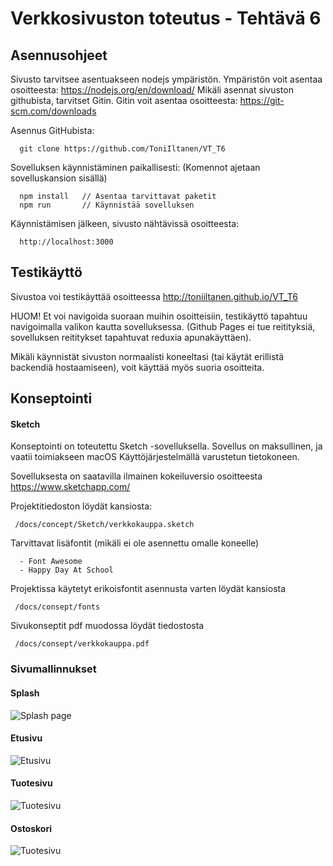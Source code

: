 # Verkkosivuston toteutus - Tehtävä 6

## Asennusohjeet
  Sivusto tarvitsee asentuakseen nodejs ympäristön. Ympäristön voit asentaa osoitteesta: https://nodejs.org/en/download/
  Mikäli asennat sivuston githubista, tarvitset Gitin. Gitin voit asentaa osoitteesta: https://git-scm.com/downloads
  
  Asennus GitHubista: 

  ```
    git clone https://github.com/ToniIltanen/VT_T6
  ```

  Sovelluksen käynnistäminen paikallisesti:
  (Komennot ajetaan sovelluskansion sisällä)

  ```
    npm install   // Asentaa tarvittavat paketit
    npm run       // Käynnistää sovelluksen
  ```

  Käynnistämisen jälkeen, sivusto nähtävissä osoitteesta: 
  ```
    http://localhost:3000
  ```

## Testikäyttö
  Sivustoa voi testikäyttää osoitteessa http://toniiltanen.github.io/VT_T6

  HUOM! Et voi navigoida suoraan muihin osoitteisiin, testikäyttö tapahtuu navigoimalla valikon kautta sovelluksessa.
  (Github Pages ei tue reitityksiä, sovelluksen reititykset tapahtuvat reduxia apunakäyttäen).

  Mikäli käynnistät sivuston normaalisti koneeltasi (tai käytät erillistä backendiä hostaamiseen), voit käyttää myös suoria osoitteita.

## Konseptointi

   ####  Sketch
   Konseptointi on toteutettu Sketch -sovelluksella. 
   Sovellus on maksullinen, ja vaatii toimiakseen macOS Käyttöjärjestelmällä varustetun tietokoneen. 

   Sovelluksesta on saatavilla ilmainen kokeiluversio osoitteesta https://www.sketchapp.com/

   Projektitiedoston löydät kansiosta:
   ```
    /docs/concept/Sketch/verkkokauppa.sketch
   ```
   Tarvittavat lisäfontit (mikäli ei ole asennettu omalle koneelle)

      - Font Awesome
      - Happy Day At School

   Projektissa käytetyt erikoisfontit asennusta varten löydät kansiosta 
   ```
    /docs/consept/fonts
   ````

   Sivukonseptit pdf muodossa löydät tiedostosta
   ```
    /docs/consept/verkkokauppa.pdf
   ```

   ### Sivumallinnukset

   #### Splash
   ![Splash page](docs/consept/Splash_page.png)

   #### Etusivu
   ![Etusivu](docs/consept/Main_page.png)

   #### Tuotesivu
   ![Tuotesivu](docs/consept/Product_page.png)

   #### Ostoskori
   ![Tuotesivu](docs/consept/Shopping_basket.png)